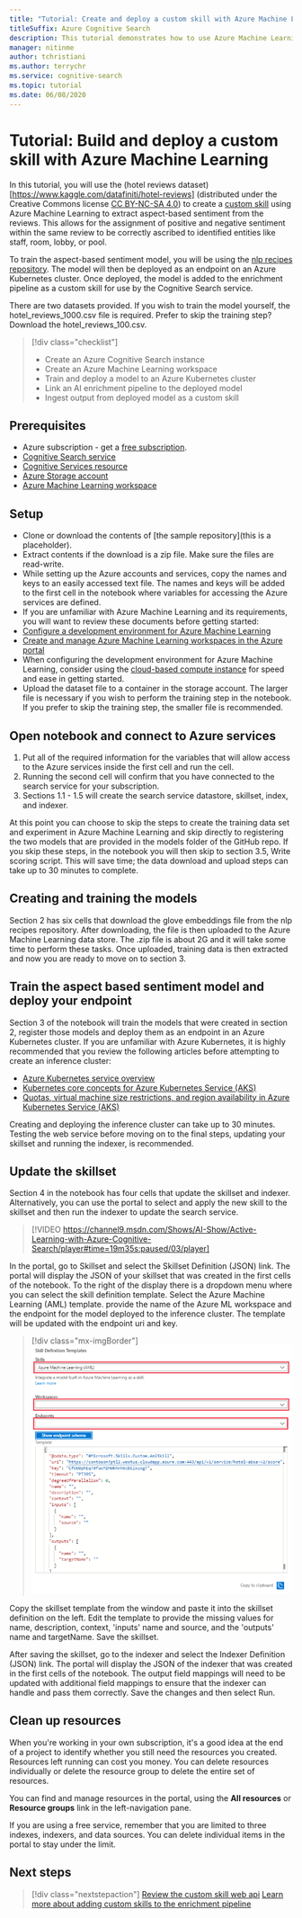 ```yaml
---
title: "Tutorial: Create and deploy a custom skill with Azure Machine Learning"
titleSuffix: Azure Cognitive Search
description: This tutorial demonstrates how to use Azure Machine Learning to build and deploy a custom skill for Azure Cognitive Search's AI enrichment pipeline.
manager: nitinme
author: tchristiani
ms.author: terrychr
ms.service: cognitive-search
ms.topic: tutorial
ms.date: 06/08/2020
---
```


# Tutorial: Build and deploy a custom skill with Azure Machine Learning 

In this tutorial, you will use the (hotel reviews dataset)[https://www.kaggle.com/datafiniti/hotel-reviews] (distributed under the Creative Commons license [CC BY-NC-SA 4.0](https://creativecommons.org/licenses/by-nc-sa/4.0/legalcode.txt)) to create a [custom skill](https://docs.microsoft.com/azure/search/cognitive-search-custom-skill-interface) using Azure Machine Learning to extract aspect-based sentiment from the reviews. This allows for the assignment of positive and negative sentiment within the same review to be correctly ascribed to identified entities like staff, room, lobby, or pool.

To train the aspect-based sentiment model, you will be using the [nlp recipes repository](https://github.com/microsoft/nlp-recipes/tree/master/examples/sentiment_analysis/absa). The model will then be deployed as an endpoint on an Azure Kubernetes cluster. Once deployed, the model is added to the enrichment pipeline as a custom skill for use by the Cognitive Search service.

There are two datasets provided. If you wish to train the model yourself, the hotel_reviews_1000.csv file is required. Prefer to skip the training step? Download the hotel_reviews_100.csv.

> [!div class="checklist"]
> * Create an Azure Cognitive Search instance
> * Create an Azure Machine Learning workspace
> * Train and deploy a model to an Azure Kubernetes cluster
> * Link an AI enrichment pipeline to the deployed model
> * Ingest output from deployed model as a custom skill

## Prerequisites

* Azure subscription - get a [free subscription](https://azure.microsoft.com/free/?WT.mc_id=A261C142F).
* [Cognitive Search service](https://docs.microsoft.com/azure/search/search-get-started-arm)
* [Cognitive Services resource](https://docs.microsoft.com/azure/cognitive-services/cognitive-services-apis-create-account?tabs=multiservice%2Cwindows)
* [Azure Storage account](https://docs.microsoft.com/azure/storage/common/storage-account-create?toc=%2Fazure%2Fstorage%2Fblobs%2Ftoc.json&tabs=azure-portal)
* [Azure Machine Learning workspace](https://docs.microsoft.com/azure/machine-learning/how-to-manage-workspace)

## Setup

* Clone or download the contents of [the sample repository](this is a placeholder).
* Extract contents if the download is a zip file. Make sure the files are read-write.
* While setting up the Azure accounts and services, copy the names and keys to an easily accessed text file. The names and keys will be added to the first cell in the notebook where variables for accessing the Azure services are defined.
* If you are unfamiliar with Azure Machine Learning and its requirements, you will want to review these documents before getting started:
 * [Configure a development environment for Azure Machine Learning](https://docs.microsoft.com/azure/machine-learning/how-to-configure-environment)
 * [Create and manage Azure Machine Learning workspaces in the Azure portal](https://docs.microsoft.com/azure/machine-learning/how-to-manage-workspace)
 * When configuring the development environment for Azure Machine Learning, consider using the [cloud-based compute instance](https://docs.microsoft.com/azure/machine-learning/how-to-configure-environment#compute-instance) for speed and ease in getting started.
* Upload the dataset file to a container in the storage account. The larger file is necessary if you wish to perform the training step in the notebook. If you prefer to skip the training step, the smaller file is recommended.

## Open notebook and connect to Azure services

1. Put all of the required information for the variables that will allow access to the Azure services inside the first cell and run the cell.
1. Running the second cell will confirm that you have connected to the search service for your subscription.
1. Sections 1.1 - 1.5 will create the search service datastore, skillset, index, and indexer.

At this point you can choose to skip the steps to create the training data set and experiment in Azure Machine Learning and skip directly to registering the two models that are provided in the models folder of the GitHub repo. If you skip these steps, in the notebook you will then skip to section 3.5, Write scoring script. This will save time; the data download and upload steps can take up to 30 minutes to complete.

## Creating and training the models

Section 2 has six cells that download the glove embeddings file from the nlp recipes repository. After downloading, the file is then uploaded to the Azure Machine Learning data store. The .zip file is about 2G and it will take some time to perform these tasks. Once uploaded, training data is then extracted and now you are ready to move on to section 3.

## Train the aspect based sentiment model and deploy your endpoint

Section 3 of the notebook will train the models that were created in section 2, register those models and deploy them as an endpoint in an Azure Kubernetes cluster. If you are unfamiliar with Azure Kubernetes, it is highly recommended that you review the following articles before attempting to create an inference cluster:

* [Azure Kubernetes service overview](https://docs.microsoft.com/azure/aks/intro-kubernetes)
* [Kubernetes core concepts for Azure Kubernetes Service (AKS)](https://docs.microsoft.com/azure/aks/concepts-clusters-workloads)
* [Quotas, virtual machine size restrictions, and region availability in Azure Kubernetes Service (AKS)](https://docs.microsoft.com/azure/aks/quotas-skus-regions)

Creating and deploying the inference cluster can take up to 30 minutes. Testing the web service before moving on to the final steps, updating your skillset and running the indexer, is recommended.

## Update the skillset

Section 4 in the notebook has four cells that update the skillset and indexer. Alternatively, you can use the portal to select and apply the new skill to the skillset and then run the indexer to update the search service.

> [!VIDEO https://channel9.msdn.com/Shows/AI-Show/Active-Learning-with-Azure-Cognitive-Search/player#time=19m35s:paused/03/player]

In the portal, go to Skillset and select the Skillset Definition (JSON) link. The portal will display the JSON of your skillset that was created in the first cells of the notebook. To the right of the display there is a dropdown menu where you can select the skill definition template. Select the Azure Machine Learning (AML) template. provide the name of the Azure ML workspace and the endpoint for the model deployed to the inference cluster. The template will be updated with the endpoint uri and key.

> [!div class="mx-imgBorder"]
> ![Skill definition template](media/cognitive-search-aml-skill/portal-aml-skillset-definition.png)

Copy the skillset template from the window and paste it into the skillset definition on the left. Edit the template to provide the missing values for name, description, context, 'inputs' name and source, and the 'outputs' name and targetName. Save the skillset.

After saving the skillset, go to the indexer and select the Indexer Definition (JSON) link. The portal will display the JSON of the indexer that was created in the first cells of the notebook. The output field mappings will need to be updated with additional field mappings to ensure that the indexer can handle and pass them correctly. Save the changes and then select Run. 

## Clean up resources

When you're working in your own subscription, it's a good idea at the end of a project to identify whether you still need the resources you created. Resources left running can cost you money. You can delete resources individually or delete the resource group to delete the entire set of resources.

You can find and manage resources in the portal, using the **All resources** or **Resource groups** link in the left-navigation pane.

If you are using a free service, remember that you are limited to three indexes, indexers, and data sources. You can delete individual items in the portal to stay under the limit.

## Next steps

> [!div class="nextstepaction"]
> [Review the custom skill web api](https://docs.microsoft.com/azure/search/cognitive-search-custom-skill-web-api)
> [Learn more about adding custom skills to the enrichment pipeline](https://docs.microsoft.com/azure/search/cognitive-search-custom-skill-interface)